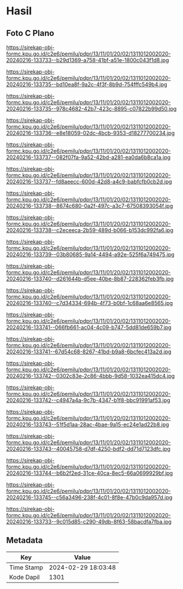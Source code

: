 # Hasil

## Foto C Plano

https://sirekap-obj-formc.kpu.go.id/c2e6/pemilu/pdpr/13/11/01/20/02/1311012002020-20240216-133733--b29d1369-a758-41bf-a51e-1800c043f1d8.jpg

https://sirekap-obj-formc.kpu.go.id/c2e6/pemilu/pdpr/13/11/01/20/02/1311012002020-20240216-133735--bd10ea8f-9a2c-4f3f-8b9d-754fffc549b4.jpg

https://sirekap-obj-formc.kpu.go.id/c2e6/pemilu/pdpr/13/11/01/20/02/1311012002020-20240216-133735--978c4682-42b7-423c-8895-c07822b99d50.jpg

https://sirekap-obj-formc.kpu.go.id/c2e6/pemilu/pdpr/13/11/01/20/02/1311012002020-20240216-133736--e8e18059-02dc-4bcb-9353-d18277700234.jpg

https://sirekap-obj-formc.kpu.go.id/c2e6/pemilu/pdpr/13/11/01/20/02/1311012002020-20240216-133737--082f07fa-9a52-42bd-a281-ea0da6b8ca1a.jpg

https://sirekap-obj-formc.kpu.go.id/c2e6/pemilu/pdpr/13/11/01/20/02/1311012002020-20240216-133737--fd8aeecc-600d-42d8-a4c9-babfcfb0cb2d.jpg

https://sirekap-obj-formc.kpu.go.id/c2e6/pemilu/pdpr/13/11/01/20/02/1311012002020-20240216-133738--8674c680-0a2f-497c-a3c7-67508393054f.jpg

https://sirekap-obj-formc.kpu.go.id/c2e6/pemilu/pdpr/13/11/01/20/02/1311012002020-20240216-133738--c2eceeca-2b59-489d-b066-b153dc992fa6.jpg

https://sirekap-obj-formc.kpu.go.id/c2e6/pemilu/pdpr/13/11/01/20/02/1311012002020-20240216-133739--03b80685-9a14-4494-a92e-525f6a749475.jpg

https://sirekap-obj-formc.kpu.go.id/c2e6/pemilu/pdpr/13/11/01/20/02/1311012002020-20240216-133740--d261644b-d5ee-40be-8b87-228362feb3fb.jpg

https://sirekap-obj-formc.kpu.go.id/c2e6/pemilu/pdpr/13/11/01/20/02/1311012002020-20240216-133740--c7d34334-694b-4f73-b0bf-1c68aa6e8565.jpg

https://sirekap-obj-formc.kpu.go.id/c2e6/pemilu/pdpr/13/11/01/20/02/1311012002020-20240216-133741--066fb661-ac04-4c09-b747-5dd81de659b7.jpg

https://sirekap-obj-formc.kpu.go.id/c2e6/pemilu/pdpr/13/11/01/20/02/1311012002020-20240216-133741--67d54c68-8267-41bd-b9a8-6bcfec413a2d.jpg

https://sirekap-obj-formc.kpu.go.id/c2e6/pemilu/pdpr/13/11/01/20/02/1311012002020-20240216-133742--0302c83e-2c86-4bbb-9d58-1032ea415dc4.jpg

https://sirekap-obj-formc.kpu.go.id/c2e6/pemilu/pdpr/13/11/01/20/02/1311012002020-20240216-133742--c4947a4a-9c7b-4347-b1f8-bbc91991af53.jpg

https://sirekap-obj-formc.kpu.go.id/c2e6/pemilu/pdpr/13/11/01/20/02/1311012002020-20240216-133743--51f5d1aa-28ac-4bae-9a15-ec24e1ad22b8.jpg

https://sirekap-obj-formc.kpu.go.id/c2e6/pemilu/pdpr/13/11/01/20/02/1311012002020-20240216-133743--40045758-d7df-4250-bdf2-dd71d7123dfc.jpg

https://sirekap-obj-formc.kpu.go.id/c2e6/pemilu/pdpr/13/11/01/20/02/1311012002020-20240216-133744--b6b2f2ed-31ce-40ca-8ec5-66a0699929bf.jpg

https://sirekap-obj-formc.kpu.go.id/c2e6/pemilu/pdpr/13/11/01/20/02/1311012002020-20240216-133745--c56a3496-238f-4c01-8f8e-47b0c9da957d.jpg

https://sirekap-obj-formc.kpu.go.id/c2e6/pemilu/pdpr/13/11/01/20/02/1311012002020-20240216-133733--9c015d85-c290-49db-8f63-58bacdfa7fba.jpg


## Metadata

| Key        | Value               |
| ---------- | ------------------- |
| Time Stamp | 2024-02-29 18:03:48 |
| Kode Dapil | 1301                |



